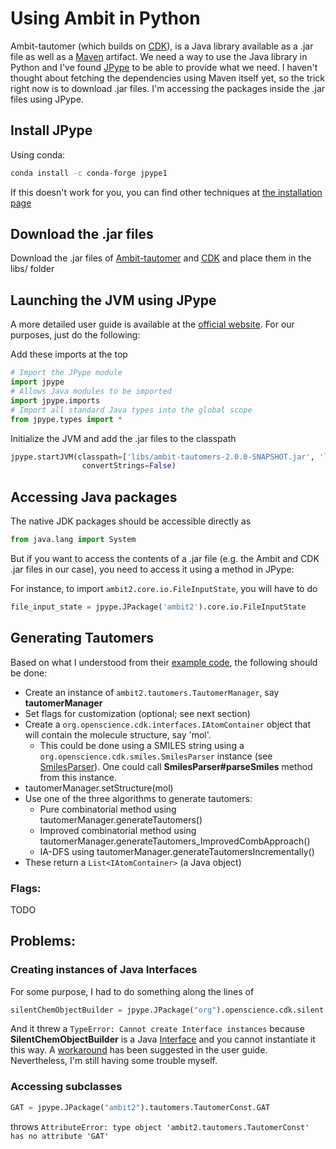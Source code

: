 # Using Ambit in Python
Ambit-tautomer (which builds on [CDK](https://cdk.github.io/)), is a Java library available as a .jar file as well as a [Maven](https://maven.apache.org/) artifact. We need a way to use the Java library in Python and I've found [JPype](https://jpype.readthedocs.io/) to be able to provide what we need.
I haven't thought about fetching the dependencies using Maven itself yet, so the trick right now is to download .jar files. I'm accessing the packages inside the .jar files using JPype.
## Install JPype
Using conda:
```bash
conda install -c conda-forge jpype1
```
If this doesn't work for you, you can find other techniques at [the installation page](https://jpype.readthedocs.io/en/latest/install.html)
## Download the .jar files
Download the .jar files of [Ambit-tautomer](https://sourceforge.net/projects/ambit/files/Ambit2/AMBIT%20applications/tautomers/ambit-tautomers-2.0.0-SNAPSHOT.jar/download) and [CDK](https://github.com/cdk/cdk/releases/tag/cdk-2.3) and place them in the libs/ folder

## Launching the JVM using JPype
A more detailed user guide is available at the [official website](https://jpype.readthedocs.io/en/latest/userguide.html). For our purposes, just do the following: 

Add these imports at the top
```python
# Import the JPype module
import jpype
# Allows Java modules to be imported
import jpype.imports
# Import all standard Java types into the global scope
from jpype.types import *
```

Initialize the JVM and add the .jar files to the classpath

```python
jpype.startJVM(classpath=['libs/ambit-tautomers-2.0.0-SNAPSHOT.jar', 'libs/cdk-2.3.jar'], 
                convertStrings=False)
```

## Accessing Java packages
The native JDK packages should be accessible directly as
```python
from java.lang import System
```
But if you want to access the contents of a .jar file (e.g. the Ambit and CDK .jar files in our case), you need to access it using a method in JPype:

For instance, to import ```ambit2.core.io.FileInputState```, you will have to do
```python
file_input_state = jpype.JPackage('ambit2').core.io.FileInputState
```
## Generating Tautomers
Based on what I understood from their [example code](https://github.com/ideaconsult/apps-ambit/blob/master/tautomers-example/src/main/java/net/idea/example/ambit/tautomers/TautomerWizard.java), the following should be done:

* Create an instance of ```ambit2.tautomers.TautomerManager```, say **tautomerManager**
* Set flags for customization (optional; see next section)
* Create a ```org.openscience.cdk.interfaces.IAtomContainer``` object that will contain the molecule structure, say 'mol'.
    * This could be done using a SMILES string using a ```org.openscience.cdk.smiles.SmilesParser``` instance (see [SmilesParser](https://cdk.github.io/cdk/1.5/docs/api/org/openscience/cdk/smiles/SmilesParser.html)). One could call **SmilesParser#parseSmiles** method from this instance.
* tautomerManager.setStructure(mol)
* Use one of the three algorithms to generate tautomers:
    * Pure combinatorial method using tautomerManager.generateTautomers()
    * Improved combinatorial method using tautomerManager.generateTautomers_ImprovedCombApproach()
    * IA-DFS using tautomerManager.generateTautomersIncrementally()
* These return a ```List<IAtomContainer>``` (a Java object)
### Flags:
TODO
## Problems:
### Creating instances of Java Interfaces
For some purpose, I had to do something along the lines of
```python
silentChemObjectBuilder = jpype.JPackage("org").openscience.cdk.silent.SilentChemObjectBuilder.getInstance()
```
And it threw a ```TypeError: Cannot create Interface instances``` because **SilentChemObjectBuilder** is a Java [Interface](https://docs.oracle.com/javase/tutorial/java/concepts/interface.html) and you cannot instantiate it this way. A [workaround](https://jpype.readthedocs.io/en/latest/userguide.html#case-3-interactive-java) has been suggested in the user guide. Nevertheless, I'm still having some trouble myself.
### Accessing subclasses
```python
GAT = jpype.JPackage("ambit2").tautomers.TautomerConst.GAT
```
throws ```AttributeError: type object 'ambit2.tautomers.TautomerConst' has no attribute 'GAT'```